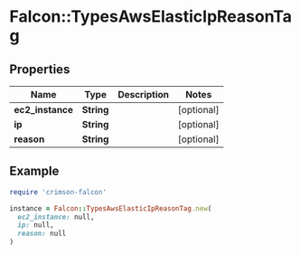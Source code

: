 # Falcon::TypesAwsElasticIpReasonTag

## Properties

| Name | Type | Description | Notes |
| ---- | ---- | ----------- | ----- |
| **ec2_instance** | **String** |  | [optional] |
| **ip** | **String** |  | [optional] |
| **reason** | **String** |  | [optional] |

## Example

```ruby
require 'crimson-falcon'

instance = Falcon::TypesAwsElasticIpReasonTag.new(
  ec2_instance: null,
  ip: null,
  reason: null
)
```

